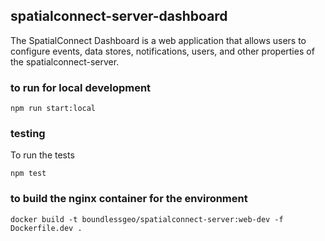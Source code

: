 ## spatialconnect-server-dashboard


The SpatialConnect Dashboard is a web application that allows users to configure
events, data stores, notifications, users, and other properties of
the spatialconnect-server.


### to run for local development

```
npm run start:local
```

### testing

To run the tests

```
npm test
```


### to build the nginx container for the environment

```
docker build -t boundlessgeo/spatialconnect-server:web-dev -f Dockerfile.dev .
```
